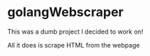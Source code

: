 # golangWebscraper

This was a dumb project I decided to work on!


All it does is scrape HTML from the webpage
